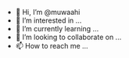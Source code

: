 - 👋 Hi, I’m @muwaahi
- 👀 I’m interested in ...
- 🌱 I’m currently learning ...
- 💞️ I’m looking to collaborate on ...
- 📫 How to reach me ...

<!---
muwaahi/muwaahi is a ✨ special ✨ repository because its `README.md` (this file) appears on your GitHub profile.
You can click the Preview link to take a look at your changes.
--->
